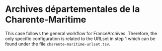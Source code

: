 # Archives départementales de la Charente-Maritime

This case follows the general workflow for FranceArchives. Therefore, the only specific configuration is related to the URLset in step 1 which can be found under the file `charente-maritime-urlset.tsv`.